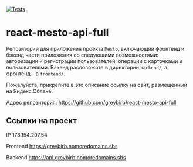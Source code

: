 [![Tests](https://github.com/greybirbroman/react-mesto-api-full/actions/workflows/tests.yml/badge.svg)](https://github.com/greybirbroman/react-mesto-api-full/actions/workflows/tests.yml)
# react-mesto-api-full
Репозиторий для приложения проекта `Mesto`, включающий фронтенд и бэкенд части приложения со следующими возможностями: авторизации и регистрации пользователей, операции с карточками и пользователями. Бэкенд расположите в директории `backend/`, а фронтенд - в `frontend/`. 
  
Пожалуйста, прикрепите в это описание ссылку на сайт, размещенный на Яндекс.Облаке.

Адрес репозитория: https://github.com/greybirb/react-mesto-api-full

## Ссылки на проект

IP 178.154.207.54

Frontend https://greybirb.nomoredomains.sbs

Backend https://api.greybirb.nomoredomains.sbs
